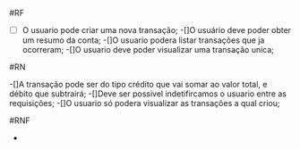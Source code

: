 #RF

-[ ] O usuario pode criar uma nova transação;
-[]O usuário deve poder obter um resumo da conta;
-[]O usuario podera listar transações que ja ocorreram;
-[]O usuario deve poder visualizar uma transação unica;

#RN

-[]A transação pode ser do tipo crédito que vai somar ao valor total, e débito que subtrairá;
-[]Deve ser possivel indetifircamos o usuario entre as requisições;
-[]O usuario só podera visualizar as transações a qual criou;

#RNF

-
